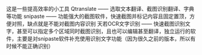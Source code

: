 这是一些提高效率的小工具
Qtranslate —— 选取文本翻译、截图识别翻译、字典等功能
snipaste —— 功能强大的截图软件，快速截图并标记内容且固定置顶，方便对照，缺点就是不能对截图内容识别
天若OCR文字识别 —— 快速截图识别文字，甚至可以指定多个区域同时截图识别，且也可以编辑甚至翻译，独立运行的软件，主要是对snipaste软件补充使用识别文字功能（因为很久之前的版本，所以有时候不能正确识别）

